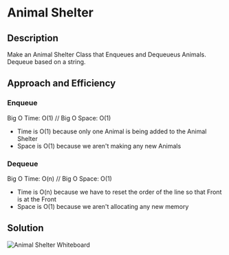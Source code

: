 # Animal Shelter
## Description
Make an Animal Shelter Class that Enqueues and Dequeueus Animals.  Dequeue based on a string.

## Approach and Efficiency
### Enqueue
Big O Time: O(1) // Big O Space: O(1)
- Time is O(1) because only one Animal is being added to the Animal Shelter
- Space is O(1) because we aren't making any new Animals
### Dequeue
Big O Time: O(n) // Big O Space: O(1)
- Time is O(n) because we have to reset the order of the line so that Front is at the Front
- Space is O(1) because we aren't allocating any new memory

## Solution
![Animal Shelter Whiteboard](../../assets/AnimalShelter-Whiteboard.jpg)
